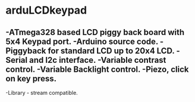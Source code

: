 # arduLCDkeypad

-ATmega328 based LCD piggy back board with 5x4 Keypad port.
-Arduino source code.
-Piggyback for standard LCD up to 20x4 LCD.
-Serial and I2c interface.
-Variable contrast control.
-Variable Backlight control.
-Piezo, click on key press.
-
-Library - stream compatible.
